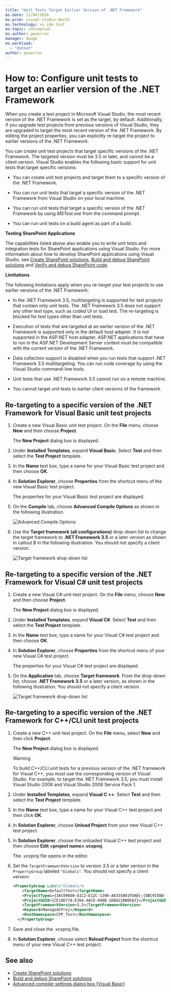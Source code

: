 ```yaml
---
title: "Unit Tests Target Earlier Version of .NET Framework"
ms.date: 11/04/2016
ms.prod: visual-studio-dev15
ms.technology: vs-ide-test
ms.topic: conceptual
ms.author: gewarren
manager: douge
ms.workload:
  - "dotnet"
author: gewarren
---
```

# How to: Configure unit tests to target an earlier version of the .NET Framework

When you create a test project in Microsoft Visual Studio, the most recent version of the .NET Framework is set as the target, by default. Additionally, if you upgrade test projects from previous versions of Visual Studio, they are upgraded to target the most recent version of the .NET Framework. By editing the project properties, you can explicitly re-target the project to earlier versions of the .NET Framework.

You can create unit test projects that target specific versions of the .NET Framework. The targeted version must be 3.5 or later, and cannot be a client version. Visual Studio enables the following basic support for unit tests that target specific versions:

- You can create unit test projects and target them to a specific version of the .NET Framework.

- You can run unit tests that target a specific version of the .NET Framework from Visual Studio on your local machine.

- You can run unit tests that target a specific version of the .NET Framework by using *MSTest.exe* from the command prompt.

- You can run unit tests on a build agent as part of a build.

**Testing SharePoint Applications**

The capabilities listed above also enable you to write unit tests and integration tests for SharePoint applications using Visual Studio. For more information about how to develop SharePoint applications using Visual Studio, see [Create SharePoint solutions](../sharepoint/create-sharepoint-solutions.md), [Build and debug SharePoint solutions](../sharepoint/building-and-debugging-sharepoint-solutions.md) and [Verify and debug SharePoint code](../sharepoint/verifying-and-debugging-sharepoint-code.md).

**Limitations**

The following limitations apply when you re-target your test projects to use earlier versions of the .NET Framework:

- In the .NET Framework 3.5, multitargeting is supported for test projects that contain only unit tests. The .NET Framework 3.5 does not support any other test type, such as coded UI or load test. The re-targeting is blocked for test types other than unit tests.

- Execution of tests that are targeted at an earlier version of the .NET Framework is supported only in the default host adapter. It is not supported in the ASP.NET host adapter. ASP.NET applications that have to run in the ASP.NET Development Server context must be compatible with the current version of the .NET Framework.

- Data collection support is disabled when you run tests that support .NET Framework 3.5 multitargeting. You can run code coverage by using the Visual Studio command-line tools.

- Unit tests that use .NET Framework 3.5 cannot run on a remote machine.

- You cannot target unit tests to earlier client versions of the framework.

## Re-targeting to a specific version of the .NET Framework for Visual Basic unit test projects

1.  Create a new Visual Basic unit test project. On the **File** menu, choose **New** and then choose **Project**.

     The **New Project** dialog box is displayed.

2.  Under **Installed Templates**, expand **Visual Basic**. Select **Test** and then select the **Test Project** template.

3.  In the **Name** text box, type a name for your Visual Basic test project and then choose **OK**.

4.  In **Solution Explorer**, choose **Properties** from the shortcut menu of the new Visual Basic test project.

     The properties for your Visual Basic test project are displayed.

5.  On the **Compile** tab, choose **Advanced Compile Options** as shown in the following illustration.

     ![Advanced Compile Options](../test/media/howtoconfigureunittest35frameworka.png)

6.  Use the **Target framework (all configurations)** drop-down list to change the target framework to **.NET Framework 3.5** or a later version as shown in callout B in the following illustration. You should not specify a client version.

     ![Target framework drop&#45;down list](../test/media/howtoconfigureunitest35frameworkstepb.png)

## Re-targeting to a specific version of the .NET Framework for Visual C# unit test projects

1.  Create a new Visual C# unit-test project. On the **File** menu, choose **New** and then choose **Project**.

     The **New Project** dialog box is displayed.

2.  Under **Installed Templates**, expand **Visual C#**. Select **Test** and then select the **Test Project** template.

3.  In the **Name** text box, type a name for your Visual C# test project and then choose **OK**.

4.  In **Solution Explorer**, choose **Properties** from the shortcut menu of your new Visual C# test project.

     The properties for your Visual C# test project are displayed.

5.  On the **Application** tab, choose **Target framework**. From the drop-down list, choose **.NET Framework 3.5** or a later version, as shown in the following illustration. You should not specify a client version.

     ![Target framework drop&#45;down list](../test/media/howtoconfigureunittest35frameworkcsharp.png)

## Re-targeting to a specific version of the .NET Framework for C++/CLI unit test projects

1.  Create a new C++ unit-test project. On the **File** menu, select **New** and then click **Project**.

     The **New Project** dialog box is displayed.

    > [!WARNING]
    > To build C++/CLI unit tests for a previous version of the .NET framework for Visual C++, you must use the corresponding version of Visual Studio. For example, to target the .NET Framework 3.5, you must install Visual Studio 2008 and Visual Studio 2008 Service Pack 1.

2.  Under **Installed Templates**, expand **Visual C ++**. Select **Test** and then select the **Test Project** template.

3.  In the **Name** text box, type a name for your Visual C++ test project and then click **OK**.

4.  In **Solution Explorer**, choose **Unload Project** from your new Visual C++ test project.

5.  In **Solution Explorer**, choose the unloaded Visual C++ test project and then choose **Edit \<project name>.vcxproj**.

     The *.vcxproj* file opens in the editor.

6.  Set the `TargetFrameworkVersion` to version 3.5 or a later version in the `PropertyGroup` labeled `"Globals"`. You should not specify a client version:

    ```xml
    <PropertyGroup Label="Globals">
        <TargetName>DefaultTest</TargetName>
        <ProjectTypes>{3AC096D0-A1C2-E12C-1390-A8335801FDAB};{8BC9CEB8-8B4A-11D0-8D11-00A0C91BC942}</ProjectTypes>
        <ProjectGUID>{CE16D77A-E364-4ACD-948B-1EB6218B0EA3}</ProjectGUID>
        <TargetFrameworkVersion>3.5</TargetFrameworkVersion>
        <Keyword>ManagedCProj</Keyword>
        <RootNamespace>CPP_Test</RootNamespace>
      </PropertyGroup>
    ```

7.  Save and close the *.vcxproj* file.

8.  In **Solution Explorer**, choose select **Reload Project** from the shortcut menu of your new Visual C++ test project.

## See also

- [Create SharePoint solutions](../sharepoint/create-sharepoint-solutions.md)
- [Build and debug SharePoint solutions](../sharepoint/building-and-debugging-sharepoint-solutions.md)
- [Advanced compiler settings dialog box (Visual Basic)](../ide/reference/advanced-compiler-settings-dialog-box-visual-basic.md)
